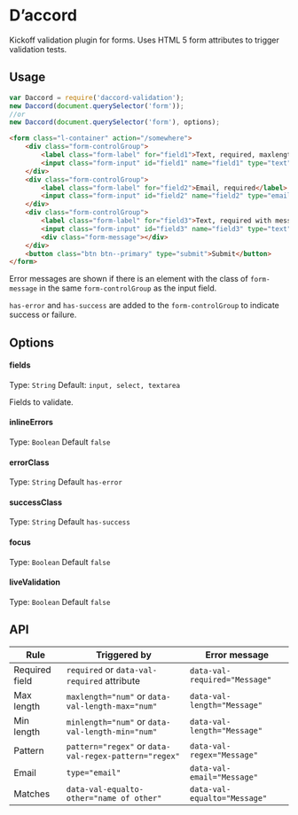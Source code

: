 D’accord
======
Kickoff validation plugin for forms. Uses HTML 5 form attributes to trigger validation tests.

Usage
---
```js
var Daccord = require('daccord-validation');
new Daccord(document.querySelector('form'));
//or
new Daccord(document.querySelector('form'), options);
```
```html
<form class="l-container" action="/somewhere">
	<div class="form-controlGroup">
		<label class="form-label" for="field1">Text, required, maxlength 10</label>
		<input class="form-input" id="field1" name="field1" type="text" required maxlength="10">
	</div>
	<div class="form-controlGroup">
		<label class="form-label" for="field2">Email, required</label>
		<input class="form-input" id="field2" name="field2" type="email" required>
	</div>
	<div class="form-controlGroup">
		<label class="form-label" for="field3">Text, required with message</label>
		<input class="form-input" id="field3" name="field3" type="text" data-val-required="This field is required" required>
		<div class="form-message"></div>
	</div>
	<button class="btn btn--primary" type="submit">Submit</button>
</form>
```
Error messages are shown if there is an element with the class of ```form-message``` in the same ```form-controlGroup``` as the input field.

```has-error``` and ```has-success``` are added to the ```form-controlGroup``` to indicate success or failure.

Options
---
#### fields
Type: `String`
Default: `input, select, textarea`

Fields to validate.

#### inlineErrors
Type: `Boolean`
Default `false`

#### errorClass
Type: `String`
Default `has-error`

#### successClass
Type: `String`
Default `has-success`

#### focus
Type: `Boolean`
Default `false`

#### liveValidation
Type: `Boolean`
Default `false`

API
---

| Rule | Triggered by | Error message  |
--- | --- | ---
| Required field | ```required``` or ```data-val-required``` attribute | ```data-val-required="Message"``` |
| Max length | ```maxlength="num"``` or ```data-val-length-max="num"``` | ```data-val-length="Message"``` |
| Min length | ```minlength="num"``` or ```data-val-length-min="num"``` | ```data-val-length="Message"``` |
| Pattern | ```pattern="regex"``` or ```data-val-regex-pattern="regex"``` | ```data-val-regex="Message"``` |
| Email | ```type="email"``` | ```data-val-email="Message"``` |
| Matches | ```data-val-equalto-other="name of other"``` | ```data-val-equalto="Message"``` |
